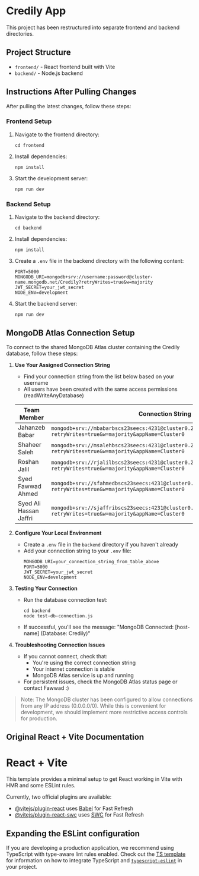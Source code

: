 # Credily App

This project has been restructured into separate frontend and backend directories.

## Project Structure

- `frontend/` - React frontend built with Vite
- `backend/` - Node.js backend

## Instructions After Pulling Changes

After pulling the latest changes, follow these steps:

### Frontend Setup

1. Navigate to the frontend directory:
   ```
   cd frontend
   ```
2. Install dependencies:
   ```
   npm install
   ```
3. Start the development server:
   ```
   npm run dev
   ```

### Backend Setup

1. Navigate to the backend directory:
   ```
   cd backend
   ```
2. Install dependencies:
   ```
   npm install
   ```
3. Create a `.env` file in the backend directory with the following content:
   ```
   PORT=5000
   MONGODB_URI=mongodb+srv://username:password@cluster-name.mongodb.net/Credily?retryWrites=true&w=majority
   JWT_SECRET=your_jwt_secret
   NODE_ENV=development
   ```
4. Start the backend server:
   ```
   npm run dev
   ```

## MongoDB Atlas Connection Setup

To connect to the shared MongoDB Atlas cluster containing the Credily database, follow these steps:

1. **Use Your Assigned Connection String**

   - Find your connection string from the list below based on your username
   - All users have been created with the same access permissions (readWriteAnyDatabase)

   | Team Member            | Connection String                                                                                                         |
   | ---------------------- | ------------------------------------------------------------------------------------------------------------------------- |
   | Jahanzeb Babar         | `mongodb+srv://mbabarbscs23seecs:4231@cluster0.2wkplzo.mongodb.net/Credily?retryWrites=true&w=majority&appName=Cluster0`  |
   | Shaheer Saleh          | `mongodb+srv://msalehbscs23seecs:4231@cluster0.2wkplzo.mongodb.net/Credily?retryWrites=true&w=majority&appName=Cluster0`  |
   | Roshan Jalil           | `mongodb+srv://rjalilbscs23seecs:4231@cluster0.2wkplzo.mongodb.net/Credily?retryWrites=true&w=majority&appName=Cluster0`  |
   | Syed Fawwad Ahmed      | `mongodb+srv://sfahmedbscs23seecs:4231@cluster0.2wkplzo.mongodb.net/Credily?retryWrites=true&w=majority&appName=Cluster0` |
   | Syed Ali Hassan Jaffri | `mongodb+srv://sjaffribscs23seecs:4231@cluster0.2wkplzo.mongodb.net/Credily?retryWrites=true&w=majority&appName=Cluster0` |

2. **Configure Your Local Environment**

   - Create a `.env` file in the `backend` directory if you haven't already
   - Add your connection string to your `.env` file:
     ```
     MONGODB_URI=your_connection_string_from_table_above
     PORT=5000
     JWT_SECRET=your_jwt_secret
     NODE_ENV=development
     ```

3. **Testing Your Connection**

   - Run the database connection test:
     ```
     cd backend
     node test-db-connection.js
     ```
   - If successful, you'll see the message: "MongoDB Connected: [host-name] (Database: Credily)"

4. **Troubleshooting Connection Issues**
   - If you cannot connect, check that:
     - You're using the correct connection string
     - Your internet connection is stable
     - MongoDB Atlas service is up and running
   - For persistent issues, check the MongoDB Atlas status page or contact Fawwad :)

> Note: The MongoDB cluster has been configured to allow connections from any IP address (0.0.0.0/0). While this is convenient for development, we should implement more restrictive access controls for production.

## Original React + Vite Documentation

# React + Vite

This template provides a minimal setup to get React working in Vite with HMR and some ESLint rules.

Currently, two official plugins are available:

- [@vitejs/plugin-react](https://github.com/vitejs/vite-plugin-react/blob/main/packages/plugin-react) uses [Babel](https://babeljs.io/) for Fast Refresh
- [@vitejs/plugin-react-swc](https://github.com/vitejs/vite-plugin-react/blob/main/packages/plugin-react-swc) uses [SWC](https://swc.rs/) for Fast Refresh

## Expanding the ESLint configuration

If you are developing a production application, we recommend using TypeScript with type-aware lint rules enabled. Check out the [TS template](https://github.com/vitejs/vite/tree/main/packages/create-vite/template-react-ts) for information on how to integrate TypeScript and [`typescript-eslint`](https://typescript-eslint.io) in your project.
